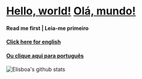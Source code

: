 # [Hello, world!](http://hello-world.hackbox.link/README_en.html) [Olá, mundo!](http://hello-world.hackbox.link/README_pt.html)

#### Read me first | Leia-me primeiro


#### [Click here for english](http://hello-world.hackbox.link/README_en.html)

#### [Ou clique aqui para português](http://hello-world.hackbox.link/README_pt.html)

![Elisboa's github stats](https://github-readme-stats.vercel.app/api?username=elisboa&show_icons=true&hide_border=true)